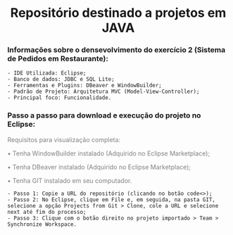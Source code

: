 <h1 align="center">Repositório destinado a projetos em JAVA</h1>

<h3 align=left>Informações sobre o densevolvimento do exercício 2 (Sistema de Pedidos em Restaurante):</h3>

    - IDE Utilizada: Eclipse;
    - Banco de dados: JDBC e SQL Lite;
    - Ferramentas e Plugins: DBeaver e WindowBuilder;
    - Padrão de Projeto: Arquitetura MVC (Model-View-Controller);
    - Principal foco: Funcionalidade.

<h3 align=left>Passo a passo para download e execução do projeto no Eclipse:</h3>
    
<p style="color: #808080;"><span>Requisitos para visualização completa:</span></p>
<p style="color: #808080;">        • Tenha WindowBuilder instalado (Adquirido no Eclipse Marketplace);</p>
<p style="color: #808080;">        • Tenha DBeaver instalado (Adquirido no Eclipse Marketplace);</p>
<p style="color: #808080;">        • Tenha GIT instalado em seu computador.</p>
    
    - Passo 1: Copie a URL do repositório (clicando no botão code<>);
    - Passo 2: No Eclipse, clique em File e, em seguida, na pasta GIT, selecione a opção Projects from Git > Clone, cole a URL e selecione next até fim do processo;
    - Passo 3: Clique com o botão direito no projeto importado > Team > Synchronize Workspace.
